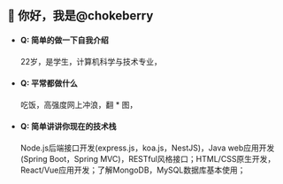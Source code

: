 ## 👋 你好，我是@chokeberry

- #### Q: 简单的做一下自我介绍
  22岁，是学生，计算机科学与技术专业，

- #### Q: 平常都做什么
  吃饭，高强度网上冲浪，翻 * 图，

- #### Q: 简单讲讲你现在的技术栈
  Node.js后端接口开发(express.js，koa.js，NestJS)，Java web应用开发(Spring Boot，Spring MVC)，RESTful风格接口；HTML/CSS原生开发，React/Vue应用开发；了解MongoDB，MySQL数据库基本使用；

<!---
chokeberry204/chokeberry204 is a ✨ special ✨ repository because its `README.md` (this file) appears on your GitHub profile.
You can click the Preview link to take a look at your changes.
--->
